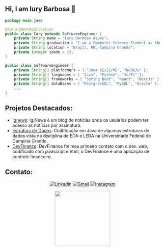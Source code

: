 ## Hi, I am Iury Barbosa 🤙

```Java
package main.java

@SpringBootApplication
public class Iury extends SoftwareEngineer {
    private String name = "Iury Barbosa Alves";
    private String graduation = "I am a Computer Science Student at the Federal University of Campina Grande";
    private String location = "Brazil, PB, Campina Grande";
    private Integer idade = 23;
}

public class SoftwareEngineer {
    private String[] platformers = { "Java SE/EE/ME", "NodeJs" };
    private String[] languages = { "Java", "Python", "Js/Ts" };
    private String[] frameworks = { "Spring Boot", "React", "NextJs" };
    private String[] dataBases = { "PostgresSQL", "MySQL", "Oracle" };
    ...
}
```
## Projetos Destacados:
- [Ignews](https://github.com/Askizin/Ignews): Ig.News é um blog de notícias onde os usuários podem ter acesso as notícias por assinatura.
- [Estrutura de Dados](https://github.com/Askizin/EDA-e-LEDA): Codificação em Java de algumas estruturas de dados vista na disciplina
de EDA e LEDA na Universidade Federal de Campina Grande.
- [DevFinance](https://github.com/Askizin/DevFinances-): DevFinance foi meu primeiro contato com o dev. web, codificado com javascript e html, o DevFinance é uma aplicação de controle financeiro.
## Contato:
<div align="center" >
  
[![Linkedin](https://img.shields.io/badge/LinkedIn-0077B5?style=for-the-badge&logo=linkedin&logoColor=white)](https://www.linkedin.com/in/iury-barbosa/)
[![Gmail](https://img.shields.io/badge/Gmail-D14836?style=for-the-badge&logo=gmail&logoColor=white)](mailto:iury_barbosa07@hotmail.com?subject=Hello%20again)
[![Instagram](https://img.shields.io/badge/Instagram-E4405F?style=for-the-badge&logo=instagram&logoColor=white)](https://www.instagram.com/b_iury/)

</div>
<div align="center"
  <a href="https://github.com/Askizin">
  <img height="180em" src="https://github-readme-stats.vercel.app/api/top-langs/?username=IuryB4rbos4&layout=compact&langs_count=7&theme=dracula" />
</div>


